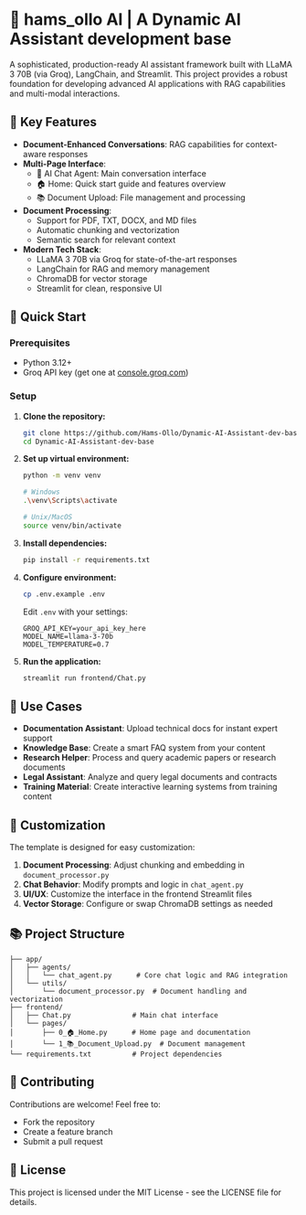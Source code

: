 # 🤖 hams_ollo AI | A Dynamic AI Assistant development base

A sophisticated, production-ready AI assistant framework built with LLaMA 3 70B (via Groq), LangChain, and Streamlit. This project provides a robust foundation for developing advanced AI applications with RAG capabilities and multi-modal interactions.

## 🌟 Key Features

- **Document-Enhanced Conversations**: RAG capabilities for context-aware responses
- **Multi-Page Interface**:
  - 💬 AI Chat Agent: Main conversation interface
  - 🏠 Home: Quick start guide and features overview
  - 📚 Document Upload: File management and processing
- **Document Processing**:
  - Support for PDF, TXT, DOCX, and MD files
  - Automatic chunking and vectorization
  - Semantic search for relevant context
- **Modern Tech Stack**:
  - LLaMA 3 70B via Groq for state-of-the-art responses
  - LangChain for RAG and memory management
  - ChromaDB for vector storage
  - Streamlit for clean, responsive UI

## 🚀 Quick Start

### Prerequisites

- Python 3.12+
- Groq API key (get one at [console.groq.com](https://console.groq.com))

### Setup

1. **Clone the repository:**

   ```bash
   git clone https://github.com/Hams-Ollo/Dynamic-AI-Assistant-dev-base.git
   cd Dynamic-AI-Assistant-dev-base
   ```

2. **Set up virtual environment:**

   ```bash
   python -m venv venv
   
   # Windows
   .\venv\Scripts\activate
   
   # Unix/MacOS
   source venv/bin/activate
   ```

3. **Install dependencies:**

   ```bash
   pip install -r requirements.txt
   ```

4. **Configure environment:**

   ```bash
   cp .env.example .env
   ```

   Edit `.env` with your settings:

   ```env
   GROQ_API_KEY=your_api_key_here
   MODEL_NAME=llama-3-70b
   MODEL_TEMPERATURE=0.7
   ```

5. **Run the application:**

   ```bash
   streamlit run frontend/Chat.py
   ```

## 🎯 Use Cases

- **Documentation Assistant**: Upload technical docs for instant expert support
- **Knowledge Base**: Create a smart FAQ system from your content
- **Research Helper**: Process and query academic papers or research documents
- **Legal Assistant**: Analyze and query legal documents and contracts
- **Training Material**: Create interactive learning systems from training content

## 🔧 Customization

The template is designed for easy customization:

1. **Document Processing**: Adjust chunking and embedding in `document_processor.py`
2. **Chat Behavior**: Modify prompts and logic in `chat_agent.py`
3. **UI/UX**: Customize the interface in the frontend Streamlit files
4. **Vector Storage**: Configure or swap ChromaDB settings as needed

## 📚 Project Structure

```curl
├── app/
│   ├── agents/
│   │   └── chat_agent.py      # Core chat logic and RAG integration
│   └── utils/
│       └── document_processor.py  # Document handling and vectorization
├── frontend/
│   ├── Chat.py               # Main chat interface
│   └── pages/
│       ├── 0_🏠_Home.py      # Home page and documentation
│       └── 1_📚_Document_Upload.py  # Document management
└── requirements.txt          # Project dependencies
```

## 🤝 Contributing

Contributions are welcome! Feel free to:

- Fork the repository
- Create a feature branch
- Submit a pull request

## 📄 License

This project is licensed under the MIT License - see the LICENSE file for details.
